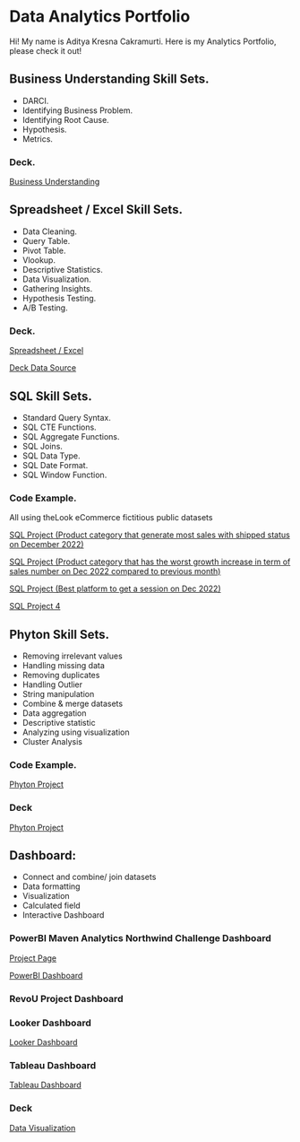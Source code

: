 # Data Analytics Portfolio
Hi! My name is Aditya Kresna Cakramurti. Here is my Analytics Portfolio, please check it out!

## Business Understanding Skill Sets.
- DARCI.
- Identifying Business Problem.
- Identifying Root Cause.
- Hypothesis.
- Metrics.

### Deck.
[Business Understanding](https://docs.google.com/presentation/d/15V1vnrGhCBf9Uz_Arm7vNnbNwRbZO-6vchqt3rena_M/edit?usp=sharing)

## Spreadsheet / Excel Skill Sets.
- Data Cleaning.
- Query Table.
- Pivot Table.
- Vlookup.
- Descriptive Statistics.
- Data Visualization.
- Gathering Insights.
- Hypothesis Testing.
- A/B Testing.

### Deck.
[Spreadsheet / Excel](https://docs.google.com/presentation/d/1Futui4EsT32TG85qZmHF9Cozud2xhLDrJtHUgW4-bPY/edit?usp=sharing)

[Deck Data Source](https://docs.google.com/spreadsheets/d/1sJgxTAYoN3kaPoUTxgXJhnQyafvrg1LB62BemWp7y8A/edit?usp=sharing)

## SQL Skill Sets.
- Standard Query Syntax.
- SQL CTE Functions.
- SQL Aggregate Functions.
- SQL Joins.
- SQL Data Type.
- SQL Date Format.
- SQL Window Function.

### Code Example.
All using theLook eCommerce fictitious public datasets

[SQL Project (Product category that generate most sales with shipped status on December 2022)](https://console.cloud.google.com/bigquery?sq=1095796195504:02881ea3ab5a4a81943bf4fa647f6d83)

[SQL Project (Product category that has the worst growth increase in term of sales number on Dec 2022 compared to previous month)](https://console.cloud.google.com/bigquery?sq=1095796195504:e45a2926af22446d80ff235e488b8ed1)

[SQL Project (Best platform to get a session on Dec 2022)](https://console.cloud.google.com/bigquery?sq=1095796195504:1f133c818e7c43d3a4a1380a1dc1abf3)

[SQL Project 4](https://console.cloud.google.com/bigquery?sq=1095796195504:3cddf4b3678a438faf12299eb170db4f)

## Phyton Skill Sets.
- Removing irrelevant values
- Handling missing data
- Removing duplicates
- Handling Outlier
- String manipulation
- Combine & merge datasets
- Data aggregation
- Descriptive statistic
- Analyzing using visualization
- Cluster Analysis

### Code Example.
[Phyton Project](https://colab.research.google.com/drive/1Yz8cukGTFmpbd7DZukqnjjjoSXI1njEj?usp=sharing)

### Deck
[Phyton Project](https://docs.google.com/presentation/d/1KXDC714fHbB2_dsL1w-mWygE_7Au5bAWQ4Ii6ui5rQE/edit?usp=sharing)

## Dashboard:
- Connect and combine/ join datasets
- Data formatting
- Visualization
- Calculated field
- Interactive Dashboard

### PowerBI Maven Analytics Northwind Challenge Dashboard
[Project Page](https://www.mavenanalytics.io/project/5738)

[PowerBI Dashboard](https://app.powerbi.com/view?r=eyJrIjoiMTllYmRmZDgtZjYwMy00NmFkLWExNTUtM2Q0NDQ1Y2YyNzM2IiwidCI6IjRjM2M0ZTNhLTFiNjUtNGQ0ZS1hOTE3LWIzZjljODNmNzBmOSIsImMiOjEwfQ%3D%3D)

### RevoU Project Dashboard
### Looker Dashboard
[Looker Dashboard](https://lookerstudio.google.com/reporting/dab25b6d-ebd9-4ec0-bc22-20eebf11f6e2)

### Tableau Dashboard
[Tableau Dashboard](https://public.tableau.com/views/TableauDashboard_16832882152830/SambaE-Commerce?:language=en-US&:display_count=n&:origin=viz_share_link)

### Deck
[Data Visualization](https://docs.google.com/presentation/d/1_Y6PZP8phIi-leUteSEB1ZwUSENShBm2SRhOaK81e2g/edit?usp=sharing)


